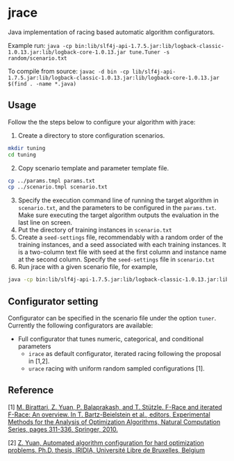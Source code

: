 # jrace
Java implementation of racing based automatic algorithm configurators.

Example run: 
`java -cp bin:lib/slf4j-api-1.7.5.jar:lib/logback-classic-1.0.13.jar:lib/logback-core-1.0.13.jar tune.Tuner -s random/scenario.txt`

To compile from source: `javac -d bin -cp lib/slf4j-api-1.7.5.jar:lib/logback-classic-1.0.13.jar:lib/logback-core-1.0.13.jar $(find . -name *.java)`

## Usage

Follow the the steps below to configure your algorithm with jrace:
1. Create a directory to store configuration scenarios.
```bash
mkdir tuning
cd tuning
```
2. Copy scenario template and parameter template file.
```bash
cp ../params.tmpl params.txt
cp ../scenario.tmpl scenario.txt
```
3. Specify the execution command line of running the target algorithm in `scenario.txt`, and the parameters to be configured in the `params.txt`. Make sure executing the target algorithm outputs the evaluation in the last line on screen. 
4. Put the directory of training instances in `scenario.txt`
5. Create a `seed-settings` file, recommendably with a random order of the training instances, and a seed associated with each training instances. It is a two-column text file with seed at the first column and instance name at the second column. Specify the `seed-settings` file in `scenario.txt`
6. Run jrace with a given scenario file, for example, 
```bash
java -cp bin:lib/slf4j-api-1.7.5.jar:lib/logback-classic-1.0.13.jar:lib/logback-core-1.0.13.jar tune.Tuner -s tuning/scenario.txt
```

## Configurator setting

Configurator can be specified in the scenario file under the option `tuner`. Currently the following configurators are available: 
* Full configurator that tunes numeric, categorical, and conditional parameters
  * `irace` as default configurator, iterated racing following the proposal in [1,2]. 
  * `urace` racing with uniform random sampled configurations [1]. 

## Reference
[1] [M. Birattari, Z. Yuan, P. Balaprakash, and T. Stützle. F-Race and iterated F-Race: An overview. In T. Bartz-Beielstein et al., editors, Experimental Methods for the Analysis of Optimization Algorithms, Natural Computation Series, pages 311-336, Springer, 2010.](http://iridia.ulb.ac.be/IridiaTrSeries/link/IridiaTr2009-018.pdf)

[2] [Z. Yuan, Automated algorithm configuration for hard optimization problems. Ph.D. thesis, IRIDIA, Université Libre de Bruxelles, Belgium](http://iridia.ulb.ac.be/~zyuan/downloads/yuan2019thesis.pdf)
